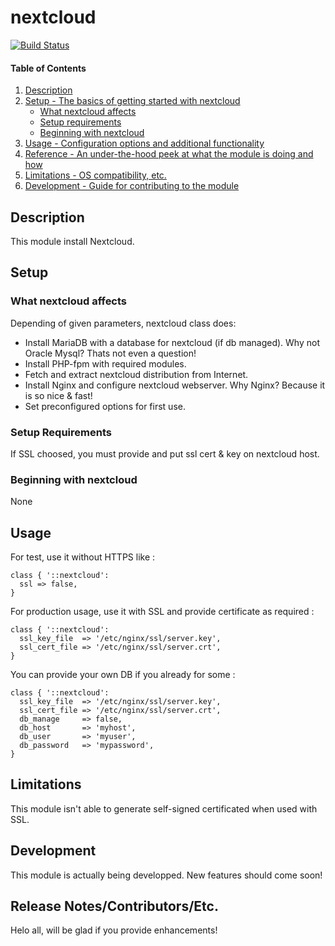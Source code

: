 # nextcloud

[![Build Status](https://travis-ci.org/othalla/puppet-nextcloud.svg?branch=master)](https://travis-ci.org/othalla/puppet-nextcloud)

#### Table of Contents

1. [Description](#description)
1. [Setup - The basics of getting started with nextcloud](#setup)
    * [What nextcloud affects](#what-nextcloud-affects)
    * [Setup requirements](#setup-requirements)
    * [Beginning with nextcloud](#beginning-with-nextcloud)
1. [Usage - Configuration options and additional functionality](#usage)
1. [Reference - An under-the-hood peek at what the module is doing and how](#reference)
1. [Limitations - OS compatibility, etc.](#limitations)
1. [Development - Guide for contributing to the module](#development)

## Description

This module install Nextcloud.

## Setup

### What nextcloud affects

Depending of given parameters, nextcloud class does:

* Install MariaDB with a database for nextcloud (if db managed). Why not Oracle Mysql? Thats not
  even a question!
* Install PHP-fpm with required modules.
* Fetch and extract nextcloud distribution from Internet.
* Install Nginx and configure nextcloud webserver. Why Nginx? Because it is so nice & fast!
* Set preconfigured options for first use.

### Setup Requirements

If SSL choosed, you must provide and put ssl cert & key on nextcloud host.

### Beginning with nextcloud

None

## Usage

For test, use it without HTTPS like :
```
class { '::nextcloud':
  ssl => false,
}
```

For production usage, use it with SSL and provide certificate as required :
```
class { '::nextcloud':
  ssl_key_file  => '/etc/nginx/ssl/server.key',
  ssl_cert_file => '/etc/nginx/ssl/server.crt',
}
```

You can provide your own DB if you already for some :

```
class { '::nextcloud':
  ssl_key_file  => '/etc/nginx/ssl/server.key',
  ssl_cert_file => '/etc/nginx/ssl/server.crt',
  db_manage     => false,
  db_host       => 'myhost',
  db_user       => 'myuser',
  db_password   => 'mypassword',
}
```

## Limitations

This module isn't able to generate self-signed certificated when used with SSL.

## Development

This module is actually being developped. New features should come soon!

## Release Notes/Contributors/Etc.

Helo all, will be glad if you provide enhancements!
